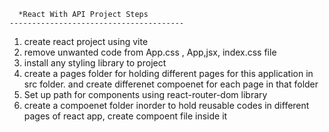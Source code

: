       *React With API Project Steps
    ---------------------------------------

1. create react project using vite
2. remove unwanted code from App.css , App,jsx, index.css file
3. install any styling library to project
4. create a pages folder for holding different pages for this application in src folder. and create differenet compoenet for each page in that folder
5. Set up path for components using react-router-dom library
6. create a compoenet folder inorder to hold reusable codes in different pages of react app, create compoent file inside it

